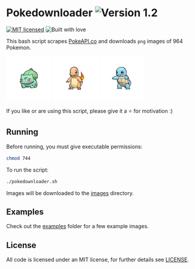 # Pokedownloader ![Version 1.2](https://img.shields.io/badge/Version-2.0-green.svg)

[![MIT licensed](https://img.shields.io/badge/license-MIT-blue.svg)](/LICENSE)
![Built with love](https://img.shields.io/badge/built%20with-%E2%9D%A4-FF8080.svg)

This bash script scrapes [PokeAPI.co](http://www.pokeapi.co/) and downloads `png` images of 964 Pokemon.

![bulbasaur](examples/bulbasaur.png) ![charmander](examples/charmander.png) ![squirtle](examples/squirtle.png)

If you like or are using this script, please give it a :star: for motivation :)

## Running

Before running, you must give executable permissions:

```bash
chmod 744
```

To run the script:

```bash
./pokedownloader.sh
```

Images will be downloaded to the [images](/images) directory.

## Examples

Check out the [examples](/examples) folder for a few example images.

## License

All code is licensed under an MIT license, for further details see [LICENSE](/LICENSE).
